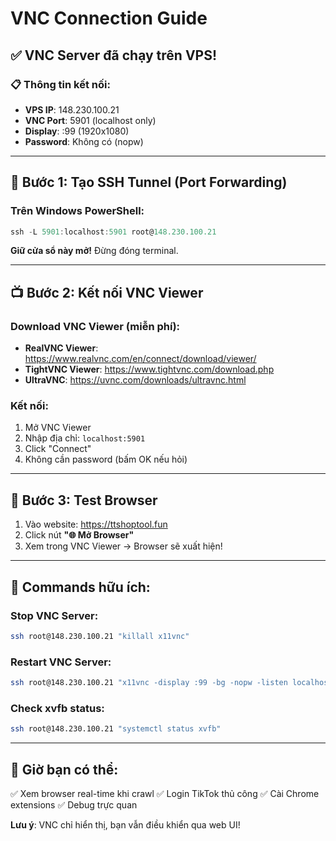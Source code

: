 # VNC Connection Guide

## ✅ VNC Server đã chạy trên VPS!

### 📋 Thông tin kết nối:
- **VPS IP**: 148.230.100.21
- **VNC Port**: 5901 (localhost only)
- **Display**: :99 (1920x1080)
- **Password**: Không có (nopw)

---

## 🔗 Bước 1: Tạo SSH Tunnel (Port Forwarding)

### Trên Windows PowerShell:
```powershell
ssh -L 5901:localhost:5901 root@148.230.100.21
```

**Giữ cửa sổ này mở!** Đừng đóng terminal.

---

## 📺 Bước 2: Kết nối VNC Viewer

### Download VNC Viewer (miễn phí):
- **RealVNC Viewer**: https://www.realvnc.com/en/connect/download/viewer/
- **TightVNC Viewer**: https://www.tightvnc.com/download.php
- **UltraVNC**: https://uvnc.com/downloads/ultravnc.html

### Kết nối:
1. Mở VNC Viewer
2. Nhập địa chỉ: `localhost:5901`
3. Click "Connect"
4. Không cần password (bấm OK nếu hỏi)

---

## 🎯 Bước 3: Test Browser

1. Vào website: https://ttshoptool.fun
2. Click nút **"🌐 Mở Browser"**
3. Xem trong VNC Viewer → Browser sẽ xuất hiện!

---

## 🔧 Commands hữu ích:

### Stop VNC Server:
```bash
ssh root@148.230.100.21 "killall x11vnc"
```

### Restart VNC Server:
```bash
ssh root@148.230.100.21 "x11vnc -display :99 -bg -nopw -listen localhost -xkb"
```

### Check xvfb status:
```bash
ssh root@148.230.100.21 "systemctl status xvfb"
```

---

## 🎉 Giờ bạn có thể:
✅ Xem browser real-time khi crawl
✅ Login TikTok thủ công
✅ Cài Chrome extensions
✅ Debug trực quan

**Lưu ý**: VNC chỉ hiển thị, bạn vẫn điều khiển qua web UI!

